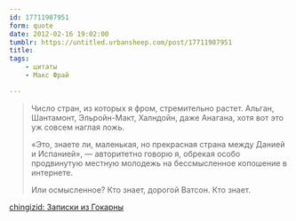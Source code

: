 ```yaml
---
id: 17711987951
form: quote
date: 2012-02-16 19:02:00
tumblr: https://untitled.urbansheep.com/post/17711987951
title: 
tags:
    - цитаты
    - Макс Фрай

---
```


<blockquote>
<p>Число стран, из которых я фром, стремительно растет. Альган, Шантамонт, Эльройн-Макт, Халндойн, даже Анагана, хотя вот это уж совсем наглая ложь.</p>

<p>«Это, знаете ли, маленькая, но прекрасная страна между Данией и Испанией», — авторитетно говорю я, обрекая особо продвинутую местную молодежь на бессмысленное копошение в интернете.</p>

<p>Или осмысленное? Кто знает, дорогой Ватсон. Кто знает.</p>
</blockquote>

<a href="http://chingizid.livejournal.com/1389221.html">chingizid: Записки из Гокарны</a>
